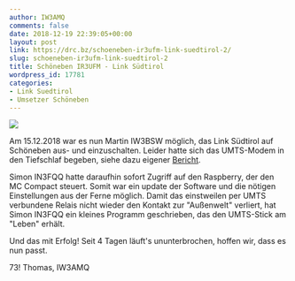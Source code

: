 ```yaml
---
author: IW3AMQ
comments: false
date: 2018-12-19 22:39:05+00:00
layout: post
link: https://drc.bz/schoeneben-ir3ufm-link-suedtirol-2/
slug: schoeneben-ir3ufm-link-suedtirol-2
title: Schöneben IR3UFM - Link Südtirol
wordpress_id: 17781
categories:
- Link Suedtirol
- Umsetzer Schöneben
---
```


![](https://drc.bz/wp-content/uploads/2018/12/Schöneben-Jochlift.jpg)

Am 15.12.2018 war es nun Martin IW3BSW möglich, das Link Südtirol auf Schöneben aus- und einzuschalten. Leider hatte sich das UMTS-Modem in den Tiefschlaf begeben, siehe dazu eigener [Bericht](https://drc.bz/schoeneben-ir3ufm-link-suedtirol/).

Simon IN3FQQ hatte daraufhin sofort Zugriff auf den Raspberry, der den MC Compact steuert. Somit war ein update der Software und die nötigen Einstellungen aus der Ferne möglich. Damit das einstweilen per UMTS verbundene Relais nicht wieder den Kontakt zur "Außenwelt" verliert, hat Simon IN3FQQ ein kleines Programm geschrieben, das den UMTS-Stick am "Leben" erhält.

Und das mit Erfolg! Seit 4 Tagen läuft's ununterbrochen, hoffen wir, dass es nun passt.

73! Thomas, IW3AMQ
